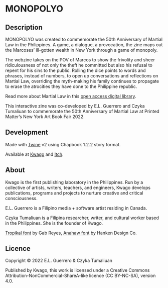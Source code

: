 # MONOPOLYO

## Description

MONOPOLYO was created to commemorate the 50th Anniversary of Martial Law in the Philippines. A game, a dialogue, a provocation, the zine maps out the Marcoses’ ill-gotten wealth in New York through a game of monopoly.

The webzine takes on the POV of Marcos to show the frivolity and sheer ridiculousness of not only the theft he committed but also his refusal to repent for his sins to the public. Rolling the dice points to words and phrases, instead of numbers, to open up conversations and reflections on Martial Law, overriding the myth-making his family continues to propagate to erase the atrocities they have done to the Philippine republic.

Read more about Martial Law in this [open access digital library](https://drive.google.com/drive/folders/1o7hlxHGTfoaydq2hyWNi4RQ2oL2ykdk2).

This interactive zine was co-developed by E.L. Guerrero and Czyka Tumaliuan to commemorate the 50th Anniversary of Martial Law at Printed Matter’s New York Art Book Fair 2022.


## Development

Made with [Twine](https://twinery.org) v2 using Chapbook 1.2.2 story format.

Available at [Kwago](https://isipkwago.org/monopolyozine) and [Itch](https://hellonavi.itch.io/monopolyo).


## About

Kwago is the first publishing laboratory in the Philippines. Run by a collective of artists, writers, teachers, and engineers, Kwago develops publications, programs and projects to nurture creative and critical consciousness.

E.L. Guerrero is a Filipino media + software artist residing in Canada.

Czyka Tumaliuan is a Filipina researcher, writer, and cultural worker based in the Philippines. She is the founder of Kwago.

[Tropikal font](https://www.gabreyes.com/daily-posts/tropikal-typeface) by Gab Reyes, [Anahaw font](https://hanken.gumroad.com/l/Anahaw) by Hanken Design Co.


## Licence

Copyright © 2022 E.L. Guerrero & Czyka Tumaliuan

Published by Kwago, this work is licensed under a Creative Commons Attribution-NonCommercial-ShareA-like licence (CC BY-NC-SA), version 4.0.
